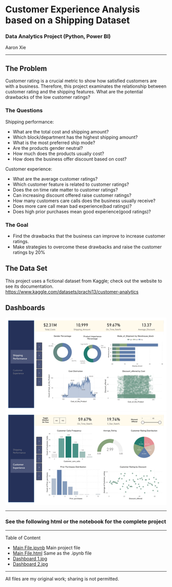 # Customer Experience Analysis based on a Shipping Dataset
### Data Analytics Project (Python, Power BI)
Aaron Xie
___
## The Problem
Customer rating is a crucial metric to show how satisfied customers are with a business. Therefore, this project examinates the relationship between customer rating and the shipping features. What are the potential drawbacks of the low customer ratings?

### The Questions
Shipping performance:
* What are the total cost and shipping amount?
* Which block/department has the highest shipping amount?
* What is the most preferred ship mode?
* Are the products gender neutral?
* How much does the products usually cost?
* How does the business offer discount based on cost?

Customer experience:
* What are the average customer ratings?
* Which customer feature is related to customer ratings?
* Does the on time rate matter to customer ratings?
* Can increasing discount offered raise customer ratings?
* How many customers care calls does the business usually receive?
* Does more care call mean bad experience(bad ratings)?
* Does high prior purchases mean good experience(good ratings)?


### The Goal
* Find the drawbacks that the business can improve to increase customer ratings.
* Make strategies to overcome these drawbacks and raise the customer ratings by 20%

## The Data Set
This project uses a fictional dataset from Kaggle; check out the website to see its documentation.
https://www.kaggle.com/datasets/prachi13/customer-analytics

## Dashboards
![Dashboard 1](https://github.com/aaronxxie/Customer-Experience-Analysis/blob/main/Dashboard%201.jpg)
![Dashboard 2](https://github.com/aaronxxie/Customer-Experience-Analysis/blob/main/Dashboard%202.jpg)
___
### See the following html or the notebook for the complete project
___
Table of Content

* [Main File.ipynb](https://github.com/aaronxxie/Customer-Experience-Analysis/blob/main/Main%20Project.ipynb) Main project file
* [Main File.html](https://github.com/aaronxxie/Customer-Experience-Analysis/blob/main/Main%20Project.html) Same as the .ipynb file
* [Dashboard 1.jpg](https://github.com/aaronxxie/Customer-Experience-Analysis/blob/main/Dashboard%201.jpg)
* [Dashboard 2.jpg](https://github.com/aaronxxie/Customer-Experience-Analysis/blob/main/Dashboard%202.jpg)
___
All files are my original work; sharing is not permitted.

